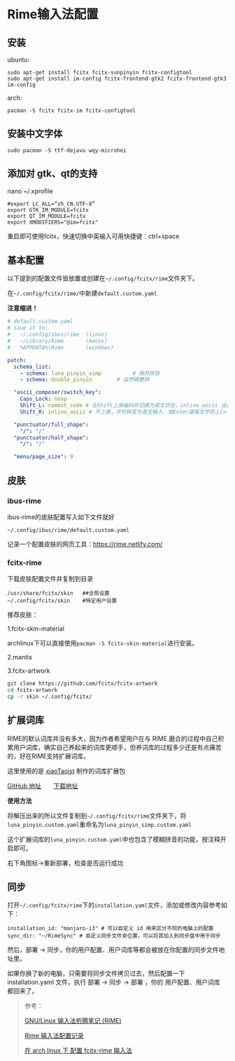 # Rime输入法配置


## 安装
ubuntu:
```
sudo apt-get install fcitx fcitx-sunpinyin fcitx-configtool 
sudo apt-get install im-config fcitx-frontend-gtk2 fcitx-frontend-gtk3
im-config
```

<!--more-->

arch:

```
pacman -S fcitx fcitx-im fcitx-configtool
```

## 安装中文字体
```
sudo pacman -S ttf-dejavu wqy-microhei
```

## 添加对 gtk、qt的支持
 nano ~/.xprofile
```
#export LC_ALL=“zh_CN.UTF-8”
export GTK_IM_MODULE=fcitx
export QT_IM_MODULE=fcitx
export XMODIFIERS="@im=fcitx"
```

重启即可使用fcitx，快速切换中英输入可用快捷键：ctrl+space

## 基本配置
以下提到的配置文件皆放置或创建在`~/.config/fcitx/rime`文件夹下。

在`~/.config/fcitx/rime/`中新建`default.custom.yaml`

**注意缩进！**

```yaml
# default.custom.yaml
# save it to:
#   ~/.config/ibus/rime  (linux)
#   ~/Library/Rime       (macos)
#   %APPDATA%\Rime       (windows)

patch:
  schema_list:
    - schema: luna_pinyin_simp          # 朙月拼音
    - schema: double_pinyin        # 自然碼雙拼

  "ascii_composer/switch_key":
    Caps_Lock: noop
    Shift_L: commit_code # 左Shift上屏编码并切换为英文状态，inline_ascii 设[>
    Shift_R: inline_ascii # 不上屏，字符转变为英文输入，按Enter键英文字符上[>

  "punctuator/full_shape":
    "/": "/"
  "punctuator/half_shape":
    "/": "/"

  "menu/page_size": 9
```

## 皮肤
### ibus-rime
ibus-rime的皮肤配置写入如下文件就好

`~/.config/ibus/rime/default.custom.yaml`

记录一个配置皮肤的网页工具：https://rime.netlify.com/

### fcitx-rime
下载皮肤配置文件并复制到目录

```
/usr/share/fcitx/skin   ##全局设置
~/.config/fcitx/skin    #特定用户设置
```

推荐皮肤：

1.fcitx-skin-material

archlinux下可以直接使用`pacman -S fcitx-skin-material`进行安装。

2.mantis

3.fcitx-artwork
```bash
git clone https://github.com/fcitx/fcitx-artwork
cd fcitx-artwork
cp -r skin ~/.config/fcitx/
```

## 扩展词库
RIME的默认词库并没有多大，因为作者希望用户在与 RIME 磨合的过程中自己积累用户词库，确实自己养起来的词库更顺手，但养词库的过程多少还是有点痛苦的，好在RIME支持扩展词库。

这里使用的是 [xiaoTaoist](https://github.com/xiaoTaoist) 制作的词库扩展包

[GitHub 地址](https://github.com/xiaoTaoist/rime-dict)  [下载地址](https://github.com/Mogeko/blog-commits/releases/download/031/rime-dict.zip)

**使用方法**

将解压出来的所以文件复制到`~/.config/fcitx/rime`文件夹下，将`luna_pinyin.custom.yaml`重命名为`luna_pinyin_simp.custom.yaml`

这个扩展词库的`luna_pinyin.custom.yaml`中也包含了模糊拼音的功能，按注释开启即可。

右下角图标->重新部署，检查是否运行成功

## 同步
打开`~/.config/fcitx/rime`下的`installation.yaml`文件，添加或修改内容参考如下：
```
installation_id: "manjaro-i3" # 可以自定义 id 用来区分不同的电脑上的配置
sync_dir: "~/RimeSync" # 自定义同步文件夹位置，可以将其加入到同步盘中用于同步
```
然后，部署 -> 同步，你的用户配置、用户词库等都会被放在你配置的同步文件地址里。

如果你换了新的电脑，只需要将同步文件拷贝过去，然后配置一下 installation.yaml 文件，执行 部署 -> 同步 -> 部署 ，你的 用户配置、用户词库 都回来了。

> 参考：
> 
> [GNU/Linux 输入法折腾笔记 (RIME)](https://mogeko.me/2018/031/)
> 
> [Rime 输入法配置记录](https://10101.io/2019/01/30/rime-configuration)
> 
> [在 arch linux 下 配置 fcitx-rime 输入法](https://kelvin.mbioq.com/configuring-fcitxrime-input-method-under-arch-linux.html)